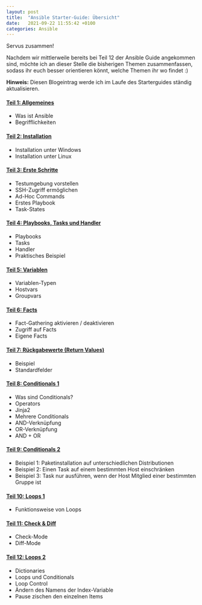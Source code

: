```yaml
---
layout: post
title:  "Ansible Starter-Guide: Übersicht"
date:   2021-09-22 11:55:42 +0100
categories: Ansible
---
```


Servus zusammen!

Nachdem wir mittlerweile bereits bei Teil 12 der Ansible Guide angekommen sind, möchte ich an dieser Stelle die bisherigen Themen zusammenfassen, sodass ihr euch besser orientieren könnt, welche Themen ihr wo findet :)

**Hinweis:** Diesen Blogeintrag werde ich im Laufe des Starterguides ständig aktualisieren.

<!-- excerpt-end -->

#### [Teil 1: Allgemeines](https://der-mow.de/ansible/2021/02/12/ansible-guide-1.html)
* Was ist Ansible
* Begrifflichkeiten

#### [Teil 2: Installation](https://der-mow.de/ansible/2021/02/13/ansible-guide-2.html)
* Installation unter Windows
* Installation unter Linux

#### [Teil 3: Erste Schritte](https://der-mow.de/ansible/2021/02/14/ansible-guide-3.html)
* Testumgebung vorstellen
* SSH-Zugriff ermöglichen
* Ad-Hoc Commands
* Erstes Playbook
* Task-States

#### [Teil 4: Playbooks, Tasks und Handler](https://der-mow.de/ansible/2021/02/18/ansible-guide-4.html)
* Playbooks
* Tasks
* Handler
* Praktisches Beispiel

#### [Teil 5: Variablen](https://der-mow.de/ansible/2021/02/21/ansible-guide-5.html)
* Variablen-Typen
* Hostvars
* Groupvars

#### [Teil 6: Facts](https://der-mow.de/ansible/2021/02/24/ansible-guide-6.html)
* Fact-Gathering aktivieren / deaktivieren
* Zugriff auf Facts
* Eigene Facts

#### [Teil 7: Rückgabewerte (Return Values)](https://der-mow.de/ansible/2021/02/28/ansible-guide-7.html)
* Beispiel
* Standardfelder

#### [Teil 8: Conditionals 1](https://der-mow.de/ansible/2021/03/11/ansible-guide-8.html)
* Was sind Conditionals?
* Operators
* Jinja2
* Mehrere Conditionals
* AND-Verknüpfung
* OR-Verknüpfung
* AND + OR

#### [Teil 9: Conditionals 2](https://der-mow.de/ansible/2021/04/27/ansible-guide-9.html)
* Beispiel 1: Paketinstallation auf unterschiedlichen Distributionen
* Beispiel 2: Einen Task auf einem bestimmten Host einschränken
* Beispiel 3: Task nur ausführen, wenn der Host Mitglied einer bestimmten Gruppe ist

#### [Teil 10: Loops 1](https://der-mow.de/ansible/2021/05/07/ansible-guide-10.html)
* Funktionsweise von Loops

####  [Teil 11: Check & Diff](https://der-mow.de/ansible/2021/05/10/ansible-guide-11.html)
* Check-Mode
* Diff-Mode

#### [Teil 12: Loops 2](https://der-mow.de/ansible/2021/09/21/ansible-guide-12.html)
* Dictionaries
* Loops und Conditionals
* Loop Control
* Ändern des Namens der Index-Variable
* Pause zischen den einzelnen Items
